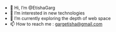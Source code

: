 - 👋 Hi, I’m @EtishaGarg
- 👀 I’m interested in new technologies
- 🌱 I’m currently exploring the depth of web space
- 📫 How to reach me : gargetisha@gmail.com

<!---
EtishaGarg/EtishaGarg is a ✨ special ✨ repository because its `README.md` (this file) appears on your GitHub profile.
You can click the Preview link to take a look at your changes.
--->
